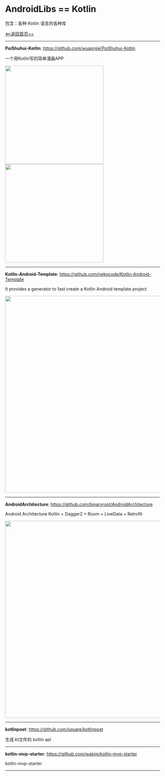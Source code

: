 # AndroidLibs == Kotlin

包含：各种 Kotlin 语言的各种库

[<==返回首页==](https://github.com/XXApple/AndroidLibs)

---

**PoiShuhui-Kotlin**: https://github.com/wuapnjie/PoiShuhui-Kotlin

一个用Kotlin写的简单漫画APP

<img src="https://camo.githubusercontent.com/00abf13e735a757a97e1bf9a152e9a8b8fe05e88/687474703a2f2f377872716d6a2e636f6d312e7a302e676c622e636c6f7564646e2e636f6d2f5336303331302d3232313934322e6a70673f696d616765566965772f322f772f3330302f712f3930" width="320"/> <img src="https://camo.githubusercontent.com/b61b119488c632328092f60ecb600ecf79643527/687474703a2f2f377872716d6a2e636f6d312e7a302e676c622e636c6f7564646e2e636f6d2f5336303331302d3232323033372e6a70673f696d616765566965772f322f772f3330302f712f3930" width="320"/>

---

**Kotlin-Android-Template**: https://github.com/nekocode/Kotlin-Android-Template

It provides a generator to fast create a Kotlin Android template project

<img src="https://github.com/nekocode/Kotlin-Android-Template/raw/master/art/layer.png" width="640"/>

---

**AndroidArchitecture**: https://github.com/binaryroot/AndroidArchitecture

Android Architecture Kotlin + Dagger2 + Room + LiveData + Retrofit

<img src="https://camo.githubusercontent.com/e1459518188f17c1fa6a30570ca5d21530975f9e/68747470733a2f2f646576656c6f7065722e616e64726f69642e636f6d2f746f7069632f6c69627261726965732f6172636869746563747572652f696d616765732f66696e616c2d6172636869746563747572652e706e67" width="640"/>

---

**kotlinpoet**: https://github.com/square/kotlinpoet

生成.kt文件的 kotlin api

---

**kotlin-mvp-starter**: https://github.com/wakim/kotlin-mvp-starter

kotlin-mvp-starter

---
